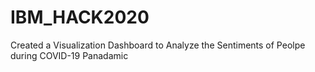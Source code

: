 # IBM_HACK2020
Created a Visualization Dashboard to Analyze the Sentiments of Peolpe during COVID-19 Panadamic
